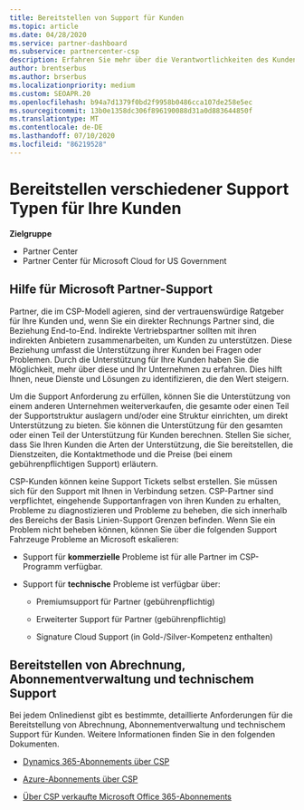 ```yaml
---
title: Bereitstellen von Support für Kunden
ms.topic: article
ms.date: 04/28/2020
ms.service: partner-dashboard
ms.subservice: partnercenter-csp
description: Erfahren Sie mehr über die Verantwortlichkeiten des Kunden Supports für Partner im CSP-Programm.
author: brentserbus
ms.author: brserbus
ms.localizationpriority: medium
ms.custom: SEOAPR.20
ms.openlocfilehash: b94a7d1379f0bd2f9958b0486cca107de258e5ec
ms.sourcegitcommit: 13b0e1358dc306f896190088d31a0d883644850f
ms.translationtype: MT
ms.contentlocale: de-DE
ms.lasthandoff: 07/10/2020
ms.locfileid: "86219528"
---
```

# <a name="providing-different-types-of-support-to-your-customers"></a>Bereitstellen verschiedener Support Typen für Ihre Kunden

**Zielgruppe**

-  Partner Center
-  Partner Center für Microsoft Cloud for US Government


## <a name="microsoft-partner-support-guidance"></a>Hilfe für Microsoft Partner-Support

Partner, die im CSP-Modell agieren, sind der vertrauenswürdige Ratgeber für Ihre Kunden und, wenn Sie ein direkter Rechnungs Partner sind, die Beziehung End-to-End. Indirekte Vertriebspartner sollten mit ihren indirekten Anbietern zusammenarbeiten, um Kunden zu unterstützen. Diese Beziehung umfasst die Unterstützung ihrer Kunden bei Fragen oder Problemen. Durch die Unterstützung für Ihre Kunden haben Sie die Möglichkeit, mehr über diese und Ihr Unternehmen zu erfahren. Dies hilft Ihnen, neue Dienste und Lösungen zu identifizieren, die den Wert steigern.

Um die Support Anforderung zu erfüllen, können Sie die Unterstützung von einem anderen Unternehmen weiterverkaufen, die gesamte oder einen Teil der Supportstruktur auslagern und/oder eine Struktur einrichten, um direkt Unterstützung zu bieten. Sie können die Unterstützung für den gesamten oder einen Teil der Unterstützung für Kunden berechnen. Stellen Sie sicher, dass Sie Ihren Kunden die Arten der Unterstützung, die Sie bereitstellen, die Dienstzeiten, die Kontaktmethode und die Preise (bei einem gebührenpflichtigen Support) erläutern.

CSP-Kunden können keine Support Tickets selbst erstellen. Sie müssen sich für den Support mit Ihnen in Verbindung setzen. CSP-Partner sind verpflichtet, eingehende Supportanfragen von ihren Kunden zu erhalten, Probleme zu diagnostizieren und Probleme zu beheben, die sich innerhalb des Bereichs der Basis Linien-Support Grenzen befinden. Wenn Sie ein Problem nicht beheben können, können Sie über die folgenden Support Fahrzeuge Probleme an Microsoft eskalieren:

- Support für **kommerzielle** Probleme ist für alle Partner im CSP-Programm verfügbar.

- Support für **technische** Probleme ist verfügbar über:

    - Premiumsupport für Partner (gebührenpflichtig)

    - Erweiterter Support für Partner (gebührenpflichtig)

    - Signature Cloud Support (in Gold-/Silver-Kompetenz enthalten)

## <a name="providing-billing-subscription-management-and-technical-support"></a>Bereitstellen von Abrechnung, Abonnementverwaltung und technischem Support 

Bei jedem Onlinedienst gibt es bestimmte, detaillierte Anforderungen für die Bereitstellung von Abrechnung, Abonnementverwaltung und technischem Support für Kunden. Weitere Informationen finden Sie in den folgenden Dokumenten.

- [Dynamics 365-Abonnements über CSP](https://www.microsoftpartnercommunity.com/t5/CSP/Microsoft-Partner-Support-Guidance/m-p/5262#M30)

- [Azure-Abonnements über CSP](https://www.microsoftpartnercommunity.com/t5/CSP/Microsoft-Partner-Support-Guidance/m-p/5263#M31)

- [Über CSP verkaufte Microsoft Office 365-Abonnements](https://www.microsoftpartnercommunity.com/t5/CSP/Microsoft-Partner-Support-Guidance/m-p/5264#M32)



 

 



